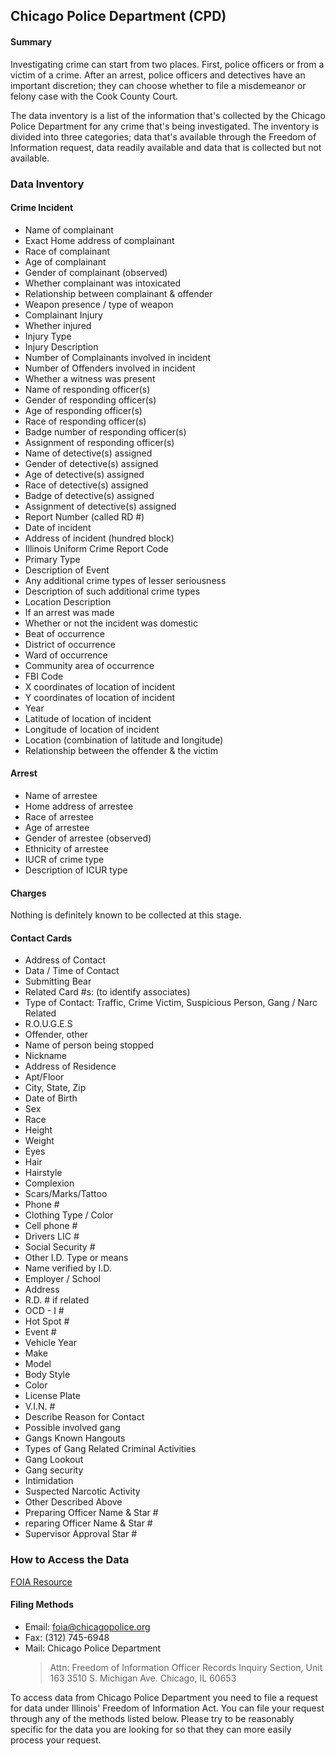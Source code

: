 ## Chicago Police Department (CPD)

#### Summary
Investigating crime can start from two places. First, police officers or from a victim of a crime. After an arrest, police officers and detectives have an important discretion; they can choose whether to file a misdemeanor or felony case with the Cook County Court.  


The data inventory is a list of the information that's collected by the Chicago Police Department for any crime that's being investigated. The inventory is divided into three categories; data that's available through the Freedom of Information request, data readily available and data that is collected but not available.

### Data Inventory

#### Crime Incident
* <span class="unavailable">        Name of complainant
* <span class="foiable">            Exact Home address of complainant
* <span class="foiable">            Race of complainant
* <span class="foiable">            Age of complainant
* <span class="foiable">            Gender of complainant (observed)
* <span class="foiable">            Whether complainant was intoxicated
* <span class="foiable">            Relationship between complainant & offender
* <span class="foiable">            Weapon presence / type of weapon
* <span class="foiable">            Complainant Injury
* <span class="foiable">            Whether injured
* <span class="foiable">            Injury Type
* <span class="foiable">            Injury Description
* <span class="foiable">            Number of Complainants involved in incident
* <span class="foiable">            Number of Offenders involved in incident
* <span class="foiable">            Whether a witness was present
* <span class="unavailable">        Name of responding officer(s)
* <span class="foiable">            Gender of responding officer(s)
* <span class="foiable">            Age of responding officer(s)
* <span class="foiable">            Race of responding officer(s)
* <span class="unavailable">        Badge number of responding officer(s) 
* <span class="foiable">            Assignment of responding officer(s)
* <span class="unavailable">        Name of detective(s) assigned
* <span class="foiable">            Gender of detective(s) assigned
* <span class="foiable">            Age of detective(s) assigned
* <span class="foiable">            Race of detective(s) assigned
* <span class="unavailable">        Badge of detective(s) assigned
* <span class="foiable">            Assignment of detective(s) assigned
* <span class="available">          Report Number (called RD #)
* <span class="available">          Date of incident
* <span class="available">          Address of incident (hundred block)
* <span class="available">          Illinois Uniform Crime Report Code
* <span class="available">          Primary Type
* <span class="available">          Description of Event
* <span class="foiable">            Any additional crime types of lesser seriousness
* <span class="foiable">            Description of such additional crime types
* <span class="available">          Location Description 
* <span class="available">          If an arrest was made
* <span class="available">          Whether or not the incident was domestic
* <span class="available">          Beat of occurrence
* <span class="available">          District of occurrence
* <span class="available">          Ward of occurrence
* <span class="available">          Community area of occurrence
* <span class="available">          FBI Code
* <span class="available">          X coordinates of location of incident
* <span class="available">          Y coordinates of location of incident
* <span class="available">          Year
* <span class="available">          Latitude of location of incident
* <span class="available">          Longitude of location of incident
* <span class="available">          Location (combination of latitude and longitude)
* <span class="unavailable">        Relationship between the offender & the victim

#### Arrest
* <span class="foiable">            Name of arrestee
* <span class="unavailable">        Home address of arrestee
* <span class="foiable">            Race of arrestee
* <span class="foiable">            Age of arrestee
* <span class="foiable">            Gender of arrestee (observed)
* <span class="foiable">            Ethnicity of arrestee
* <span class="foiable">            IUCR of crime type
* <span class="foiable">            Description of ICUR type

#### Charges
Nothing is definitely known to be collected at this stage.  

#### Contact Cards
* <span class="foiable">            Address of Contact
* <span class="foiable">            Data / Time of Contact
* <span class="foiable">            Submitting Bear
* <span class="foiable">            Related Card #s: (to identify associates)
* <span class="foiable">            Type of Contact: Traffic, Crime Victim, Suspicious Person, Gang / Narc Related 
* <span class="foiable">            R.O.U.G.E.S
* <span class="foiable">            Offender, other
* <span class="unavailable">        Name of person being stopped
* <span class="unavailable">        Nickname
* <span class="unavailable">        Address of Residence
* <span class="unavailable">        Apt/Floor
* <span class="foiable">            City, State, Zip
* <span class="foiable">            Date of Birth
* <span class="foiable">            Sex
* <span class="foiable">            Race
* <span class="foiable">            Height
* <span class="foiable">            Weight
* <span class="foiable">            Eyes
* <span class="foiable">            Hair
* <span class="foiable">            Hairstyle
* <span class="foiable">            Complexion
* <span class="foiable">            Scars/Marks/Tattoo
* <span class="unavailable">        Phone #
* <span class="foiable">            Clothing Type / Color
* <span class="unavailable">        Cell phone #
* <span class="unavailable">        Drivers LIC #
* <span class="unavailable">        Social Security #
* <span class="unavailable">        Other I.D. Type or means
* <span class="foiable">            Name verified by I.D.
* <span class="unavailable">        Employer / School
* <span class="foiable">            Address
* <span class="foiable">            R.D. # if related
* <span class="foiable">            OCD - I #
* <span class="foiable">            Hot Spot #
* <span class="foiable">            Event #
* <span class="foiable">            Vehicle Year
* <span class="foiable">            Make
* <span class="foiable">            Model
* <span class="foiable">            Body Style
* <span class="foiable">            Color
* <span class="unavailable">        License Plate
* <span class="unavailable">        V.I.N. #
* <span class="foiable">            Describe Reason for Contact
* <span class="foiable">            Possible involved gang
* <span class="foiable">            Gangs Known Hangouts
* <span class="foiable">            Types of Gang Related Criminal Activities
* <span class="foiable">            Gang Lookout
* <span class="foiable">            Gang security
* <span class="foiable">            Intimidation
* <span class="foiable">            Suspected Narcotic Activity
* <span class="foiable">            Other Described Above
* <span class="foiable">            Preparing Officer Name & Star #
* <span class="foiable">            reparing Officer Name & Star #
* <span class="foiable">            Supervisor Approval Star #    

### How to Access the Data
[FOIA Resource](https://portal.chicagopolice.org/portal/page/portal/ClearPath/About%20CPD/Freedom%20of%20Information%20Act%20%28FOIA%29)  


#### Filing Methods
* Email: foia@chicagopolice.org
* Fax: (312) 745-6948
* Mail: Chicago Police Department
    > Attn: Freedom of Information Officer
    > Records Inquiry Section, Unit 163
    > 3510 S. Michigan Ave.
    > Chicago, IL 60653  
    
To access data from Chicago Police Department you need to file a request for data under Illinois' Freedom of Information Act. You can file your request through any of the methods listed below. Please try to be reasonably specific for the data you are looking for so that they can more easily process your request.                                                                                        
